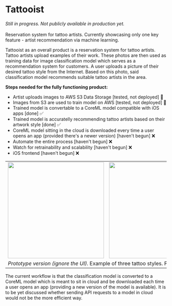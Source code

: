 # Tattooist
<i>Still in progress. Not publicly available in production yet.</i><br /><br />
Reservation system for tattoo artists. Currently showcasing only one key feature - artist recommendation via machine learning.

Tattooist as an overall product is a reservation system for tattoo artists. Tattoo artists upload examples of their work. These photos are then used as training data for image classification model which serves as a recommendation system for customers. A user uploads a picture of their desired tattoo style from the Internet. Based on this photo, said classification model recommends suitable tattoo artists in the area.

<b>Steps needed for the fully functioning product:</b>
<ul>
  <li>Artist uploads images to AWS S3 Data Storage [tested, not deployed] 🚧</li>
  <li>Images from S3 are used to train model on AWS [tested, not deployed] 🚧</li>
  <li>Trained model is convertable to a CoreML model compatible with iOS apps [done] ✅</li>
  <li>Trained model is accuratelly recommending tattoo artists based on their artwork style [done] ✅</li>
  <li>CoreML model sitting in the cloud is downloaded every time a user opens an app (provided there's a newer version) [haven't begun] ❌</li>
  <li>Automate the entire process [haven't begun] ❌</li>
  <li>Watch for retrainability and scalability [haven't begun] ❌</li>
  <li>iOS frontend [haven't begun] ❌</li>
</ul>

<table>
  <tr>
    <td>
      <img src="ImgExamples/IMG_6076.PNG" width="300">
    </td>
    <td>
      <img src="IMG_6075.PNG" width="300">
    </td>
    <td>
      <img src="ImgExamples/IMG_6077.PNG" width="300">
    </td>
  </tr>
  <tr>
    <td colspan="3">
      <i>Prototype version (ignore the UI).</i> Example of three tattoo styles. For each, three artists are recommended.
    </td>
  </tr>
</table>

The current workflow is that the classification model is converted to a CoreML model which is meant to sit in cloud and be downloaded each time a user opens an app (providing a new version of the model is available). It is to be yet discussed whether sending API requests to a model in cloud would not be the more efficient way.

